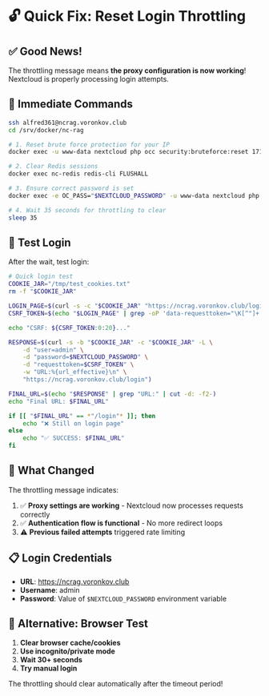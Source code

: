 # 🔓 Quick Fix: Reset Login Throttling

## ✅ Good News!
The throttling message means **the proxy configuration is now working**! 
Nextcloud is properly processing login attempts.

## 🚀 Immediate Commands

```bash
ssh alfred361@ncrag.voronkov.club
cd /srv/docker/nc-rag

# 1. Reset brute force protection for your IP
docker exec -u www-data nextcloud php occ security:bruteforce:reset 171.5.227.98

# 2. Clear Redis sessions
docker exec nc-redis redis-cli FLUSHALL

# 3. Ensure correct password is set
docker exec -e OC_PASS="$NEXTCLOUD_PASSWORD" -u www-data nextcloud php occ user:resetpassword admin --password-from-env

# 4. Wait 35 seconds for throttling to clear
sleep 35
```

## 🧪 Test Login

After the wait, test login:

```bash
# Quick login test
COOKIE_JAR="/tmp/test_cookies.txt"
rm -f "$COOKIE_JAR"

LOGIN_PAGE=$(curl -s -c "$COOKIE_JAR" "https://ncrag.voronkov.club/login")
CSRF_TOKEN=$(echo "$LOGIN_PAGE" | grep -oP 'data-requesttoken="\K[^"]+' | head -1)

echo "CSRF: ${CSRF_TOKEN:0:20}..."

RESPONSE=$(curl -s -b "$COOKIE_JAR" -c "$COOKIE_JAR" -L \
    -d "user=admin" \
    -d "password=$NEXTCLOUD_PASSWORD" \
    -d "requesttoken=$CSRF_TOKEN" \
    -w "URL:%{url_effective}\n" \
    "https://ncrag.voronkov.club/login")

FINAL_URL=$(echo "$RESPONSE" | grep "URL:" | cut -d: -f2-)
echo "Final URL: $FINAL_URL"

if [[ "$FINAL_URL" == *"/login"* ]]; then
    echo "❌ Still on login page"
else
    echo "✅ SUCCESS: $FINAL_URL"
fi
```

## 🎯 What Changed

The throttling message indicates:
1. ✅ **Proxy settings are working** - Nextcloud now processes requests correctly
2. ✅ **Authentication flow is functional** - No more redirect loops
3. ⚠️ **Previous failed attempts** triggered rate limiting

## 📋 Login Credentials

- **URL**: https://ncrag.voronkov.club
- **Username**: admin  
- **Password**: Value of `$NEXTCLOUD_PASSWORD` environment variable

## 🔄 Alternative: Browser Test

1. **Clear browser cache/cookies**
2. **Use incognito/private mode**  
3. **Wait 30+ seconds**
4. **Try manual login**

The throttling should clear automatically after the timeout period!
